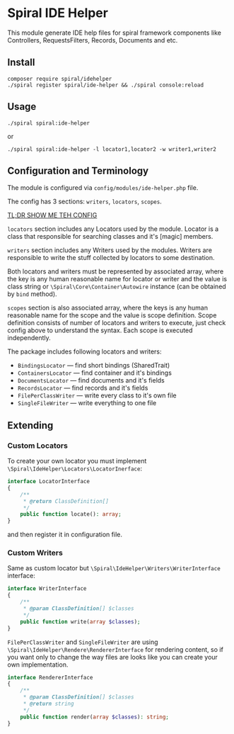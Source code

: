 # Spiral IDE Helper

This module generate IDE help files for spiral framework components like Controllers, 
RequestsFilters, Records, Documents and etc.

## Install

```
composer require spiral/idehelper
./spiral register spiral/ide-helper && ./spiral console:reload
```

## Usage

```
./spiral spiral:ide-helper
```
or
```
./spiral spiral:ide-helper -l locator1,locator2 -w writer1,writer2
```

## Configuration and Terminology

The module is configured via `config/modules/ide-helper.php` file.

The config has 3 sections: `writers`, `locators`, `scopes`.

[TL;DR SHOW ME TEH CONFIG](resources/config.php)

`locators` section includes any Locators used by the module. Locator is a class that responsible for
searching classes and it's [magic] members.
 
`writers` section includes any Writers used by the modules. Writers are responsible to write the
stuff collected by locators to some destination.
 
Both locators and writers must be represented by associated array, where the key is any human 
reasonable name for locator or writer and the value is class string or 
`\Spiral\Core\Container\Autowire` instance (can be obtained by `bind` method). 
 
`scopes` section is also associated array, where the keys is any human reasonable name for the 
scope and the value is scope definition. Scope definition consists of number of locators and 
writers to execute, just check config above to understand the syntax. Each scope is executed
independently.

The package includes following locators and writers:
* `BindingsLocator` &mdash; find short bindings (SharedTrait)
* `ContainersLocator` &mdash; find container and it's bindings
* `DocumentsLocator` &mdash; find documents and it's fields
* `RecordsLocator` &mdash; find records and it's fields
* `FilePerClassWriter` &mdash; write every class to it's own file
* `SingleFileWriter` &mdash; write everything to one file
 
## Extending
 
### Custom Locators
 
To create your own locator you must implement `\Spiral\IdeHelper\Locators\LocatorInerface`:
```php
interface LocatorInterface
{
    /**
     * @return ClassDefinition[]
     */
    public function locate(): array;
}
 ```
and then register it in configuration file.
 
### Custom Writers
 
Same as custom locator but `\Spiral\IdeHelper\Writers\WriterInterface` interface:
```php
interface WriterInterface
{
    /**
     * @param ClassDefinition[] $classes
     */
    public function write(array $classes);
}
```

`FilePerClassWriter` and `SingleFileWriter` are using `\Spiral\IdeHelper\Rendere\RendererInterface`
for rendering content, so if you want only to change the way files are looks like you can create
your own implementation.

```php
interface RendererInterface
{
    /**
     * @param ClassDefinition[] $classes
     * @return string
     */
    public function render(array $classes): string;
}
```
